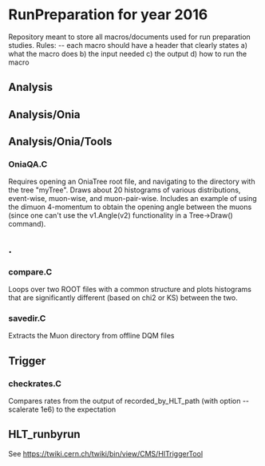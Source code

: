 # RunPreparation for year 2016
Repository meant to store all macros/documents used for run preparation studies. 
Rules:
-- each macro should have a header that clearly states
a) what the macro does
b) the input needed
c) the output
d) how to run the macro

## Analysis
## Analysis/Onia
## Analysis/Onia/Tools
### OniaQA.C
Requires opening an OniaTree root file, and navigating to the directory with the tree "myTree".  Draws about 20 histograms of various distributions, event-wise, muon-wise, and muon-pair-wise.  Includes an example of using the dimuon 4-momentum to obtain the opening angle between the muons (since one can't use the v1.Angle(v2) functionality in a Tree->Draw() command).
## .
### compare.C
Loops over two ROOT files with a common structure and plots histograms that are significantly different (based on chi2 or KS) between the two.

### savedir.C
Extracts the Muon directory from offline DQM files

## Trigger
### checkrates.C
Compares rates from the output of recorded_by_HLT_path (with option --scalerate 1e6) to the expectation

## HLT_runbyrun
See https://twiki.cern.ch/twiki/bin/view/CMS/HITriggerTool
